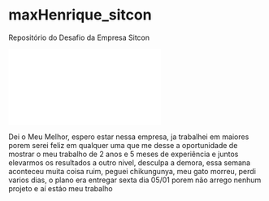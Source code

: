 # maxHenrique_sitcon
Repositório do Desafio da Empresa Sitcon

[![](manual.pdf)](Configs/Database/modelagembd.pdf)

Dei o Meu Melhor, espero estar nessa empresa, ja trabalhei em maiores porem serei feliz em qualquer uma que me desse a oportunidade de mostrar o meu trabalho
de 2 anos e 5 meses de experiência e juntos elevarmos os resultados a outro nivel, desculpa a demora, essa semana aconteceu muita coisa ruim, peguei chikungunya, meu gato morreu,
perdi varios dias, o plano era entregar sexta dia 05/01 porem não arrego nenhum projeto e aí estáo meu trabalho